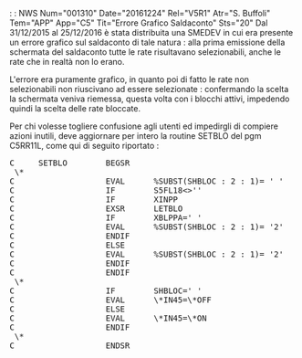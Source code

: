  :  : NWS Num="001310" Date="20161224" Rel="V5R1" Atr="S. Buffoli" Tem="APP" App="C5" Tit="Errore Grafico Saldaconto" Sts="20"
Dal 31/12/2015 al 25/12/2016 è stata distribuita una SMEDEV in cui era presente un errore grafico sul saldaconto di tale natura :  alla prima emissione della schermata del saldaconto tutte le rate risultavano selezionabili, anche le rate che in realtà non lo erano.

L'errore era puramente grafico, in quanto poi di fatto le rate non selezionabili non riuscivano ad essere selezionate :  confermando la scelta la schermata veniva riemessa, questa volta con i blocchi attivi, impedendo quindi la scelta delle rate bloccate.

Per chi volesse togliere confusione agli utenti ed impedirgli di compiere azioni inutili, deve aggiornare per intero la routine SETBLO del pgm C5RR11L, come qui di seguito riportato : 

<pre>
C     SETBLO        BEGSR
 \*
C                   EVAL      %SUBST(SHBLOC : 2 : 1)= ' '
C                   IF        S5FL18<>''
C                   IF        XINPP
C                   EXSR      LETBLO
C                   IF        XBLPPA=' '
C                   EVAL      %SUBST(SHBLOC : 2 : 1)= '2'
C                   ENDIF
C                   ELSE
C                   EVAL      %SUBST(SHBLOC : 2 : 1)= '2'
C                   ENDIF
C                   ENDIF
 \*
C                   IF        SHBLOC=' '
C                   EVAL      \*IN45=\*OFF
C                   ELSE
C                   EVAL      \*IN45=\*ON
C                   ENDIF
 \*
C                   ENDSR
</pre>
